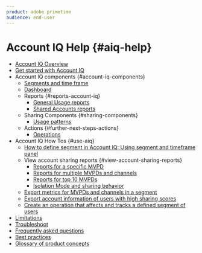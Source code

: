 ```yaml
---
product: adobe primetime
audience: end-user
---
```

# Account IQ Help {#aiq-help}

+ [Account IQ Overview](/help/AccountIQ/home.md)
+ [Get started with Account IQ](/help/AccountIQ/get-started.md)
+ Account IQ components {#account-iq-components}
  + [Segments and time frame](/help/AccountIQ/segments-timeframe.md)
  + [Dashboard](/help/AccountIQ/dashboard.md)
  + Reports {#reports-account-iq}
    + [General Usage reports](/help/AccountIQ/general-usage-reports.md)
    + [Shared Accounts reports](/help/AccountIQ/shared-acc-reports.md)
  + Sharing Components {#sharing-components}
    + [Usage patterns](/help/AccountIQ/usage-patterns.md)
  + Actions {#further-next-steps-actions}
    + [Operations](/help/AccountIQ/operations.md)
+ Account IQ How Tos {#use-aiq}
  + [How to define segment in Account IQ: Using segment and timeframe panel](/help/AccountIQ/howto-select-segment-timeframe.md)
  + View account sharing reports {#view-account-sharing-reports}
    + [Reports for a specific MVPD](/help/AccountIQ/reports-for-specific-mvpds.md)
    + [Reports for multiple MVPDs and channels]()
    + [Reports for top 10 MVPDs](/help/AccountIQ/top-10-mvpd-reports.md)
    + [Isolation Mode and sharing behavior](/help/AccountIQ/isolation-mode.md)
  + [Export metrics for MVPDs and channels in a segment](/help/AccountIQ/export-segment-metrics.md)
  + [Export account information of users with high sharing scores](/help/AccountIQ/export-acc-information.md)
  + [Create an operation that affects and tracks a defined segment of users](/help/AccountIQ/operation-affecting-user-segment.md)
+ [Limitations](/help/AccountIQ/limitations.md)
+ [Troubleshoot](/help/AccountIQ/troubleshoot.md)
+ [Frequently asked questions](/help/AccountIQ/faq.md)
+ [Best practices](/help/AccountIQ/best-practices.md)
+ [Glossary of product concepts](/help/AccountIQ/product-concepts.md)
